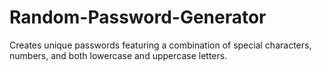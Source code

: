 # Random-Password-Generator
Creates unique passwords featuring a combination of special characters, numbers, and both lowercase and uppercase letters.
